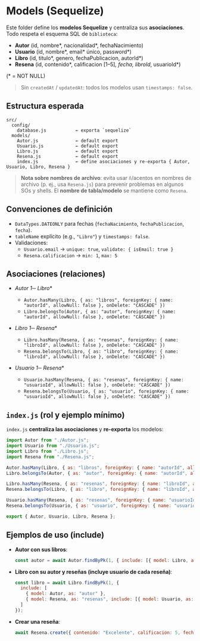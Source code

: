 # Models (Sequelize)

Este folder define los **modelos Sequelize** y centraliza sus **asociaciones**. Todo respeta el esquema SQL de `biblioteca`:

- **Autor** (id, nombre*, nacionalidad*, fechaNacimiento)
- **Usuario** (id, nombre*, email* único, password*)
- **Libro** (id, titulo*, genero, fechaPublicacion, autorId*)
- **Resena** (id, contenido*, calificacion [1–5]*, fecha, libroId*, usuarioId*)

(* = NOT NULL)

> Sin `createdAt` / `updatedAt`: todos los modelos usan `timestamps: false`.

## Estructura esperada

```
src/
  config/
    database.js           ← exporta `sequelize`
  models/
    Autor.js              ← default export
    Usuario.js            ← default export
    Libro.js              ← default export
    Resena.js             ← default export
    index.js              ← define asociaciones y re-exporta { Autor, Usuario, Libro, Resena }
```

> **Nota sobre nombres de archivo**: evita usar `ñ`/acentos en nombres de archivo (p. ej., usa `Resena.js`) para prevenir problemas en algunos SOs y shells. El **nombre de tabla/modelo** se mantiene como `Resena`.

## Convenciones de definición

- `DataTypes.DATEONLY` para fechas (`fechaNacimiento`, `fechaPublicacion`, `fecha`).
- `tableName` explícito (e.g., `"Libro"`) y `timestamps: false`.
- Validaciones:
  - `Usuario.email` → `unique: true`, `validate: { isEmail: true }`
  - `Resena.calificacion` → `min: 1`, `max: 5`

## Asociaciones (relaciones)

- **Autor 1─* Libro**

  - `Autor.hasMany(Libro, { as: "libros", foreignKey: { name: "autorId", allowNull: false }, onDelete: "CASCADE" })`
  - `Libro.belongsTo(Autor, { as: "autor", foreignKey: { name: "autorId", allowNull: false }, onDelete: "CASCADE" })`
- **Libro 1─* Resena**

  - `Libro.hasMany(Resena, { as: "resenas", foreignKey: { name: "libroId", allowNull: false }, onDelete: "CASCADE" })`
  - `Resena.belongsTo(Libro, { as: "libro", foreignKey: { name: "libroId", allowNull: false }, onDelete: "CASCADE" })`
- **Usuario 1─* Resena**

  - `Usuario.hasMany(Resena, { as: "resenas", foreignKey: { name: "usuarioId", allowNull: false }, onDelete: "CASCADE" })`
  - `Resena.belongsTo(Usuario, { as: "usuario", foreignKey: { name: "usuarioId", allowNull: false }, onDelete: "CASCADE" })`

## `index.js` (rol y ejemplo mínimo)

`index.js` **centraliza las asociaciones** y **re-exporta** los modelos:

```js
import Autor from "./Autor.js";
import Usuario from "./Usuario.js";
import Libro from "./Libro.js";
import Resena from "./Resena.js";

Autor.hasMany(Libro, { as: "libros", foreignKey: { name: "autorId", allowNull: false }, onDelete: "CASCADE" });
Libro.belongsTo(Autor, { as: "autor", foreignKey: { name: "autorId", allowNull: false }, onDelete: "CASCADE" });

Libro.hasMany(Resena, { as: "resenas", foreignKey: { name: "libroId", allowNull: false }, onDelete: "CASCADE" });
Resena.belongsTo(Libro, { as: "libro", foreignKey: { name: "libroId", allowNull: false }, onDelete: "CASCADE" });

Usuario.hasMany(Resena, { as: "resenas", foreignKey: { name: "usuarioId", allowNull: false }, onDelete: "CASCADE" });
Resena.belongsTo(Usuario, { as: "usuario", foreignKey: { name: "usuarioId", allowNull: false }, onDelete: "CASCADE" });

export { Autor, Usuario, Libro, Resena };
```

## Ejemplos de uso (include)

- **Autor con sus libros**:

  ```js
  const autor = await Autor.findByPk(1, { include: [{ model: Libro, as: "libros" }] });
  ```
- **Libro con su autor y reseñas (incluye usuario de cada reseña)**:

  ```js
  const libro = await Libro.findByPk(1, {
    include: [
      { model: Autor, as: "autor" },
      { model: Resena, as: "resenas", include: [{ model: Usuario, as: "usuario" }] }
    ]
  });
  ```
- **Crear una reseña**:

  ```js
  await Resena.create({ contenido: "Excelente", calificacion: 5, fecha: "2025-08-20", libroId: 1, usuarioId: 2 });
  ```
